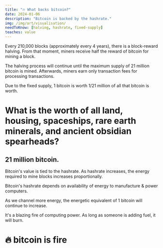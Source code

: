 ```yaml
---
title: "🔥 What backs bitcoin?"
date: 2024-01-06
description: "Bitcoin is backed by the hashrate."
img: /img/art/visualisation/
needToKnow: [halving, hashrate, fixed-supply]
teaches: value
---
```

Every 210,000 blocks (approximately every 4 years), there is a block-reward halving. From that moment,  miners receive half the reward of bitcoin for mining a block.

The halving process will continue until the maximum supply of 21 million bitcoin is mined. Afterwards, miners earn only transaction fees for processing transactions.

Due to the fixed supply, 1 bitcoin is worth 1/21 million of all that bitcoin is worth.

# What is the worth of all land, housing, spaceships, rare earth minerals, and ancient obsidian spearheads?
## 21 million bitcoin.

Bitcoin's value is tied to the hashrate. As hashrate increases, the energy required to mine blocks increases proportionally.

Bitcoin's hashrate depends on availability of energy to manufacture & power computers.

As we channel more energy, the energetic equivalent of 1 bitcoin will continue to increase.

It's a blazing fire of computing power. As long as someone is adding fuel, it will burn.

# 🔥 bitcoin is fire